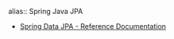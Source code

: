 alias:: Spring Java JPA

- [Spring Data JPA - Reference Documentation](https://docs.spring.io/spring-data/jpa/docs/current/reference/html/)
